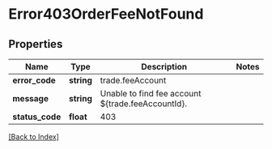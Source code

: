 # Error403OrderFeeNotFound

## Properties

Name | Type | Description | Notes
------------ | ------------- | ------------- | -------------
**error_code** | **string** | trade.feeAccount |
**message** | **string** | Unable to find fee account ${trade.feeAccountId}. |
**status_code** | **float** | 403 |

[[Back to Index]](../index.md)

